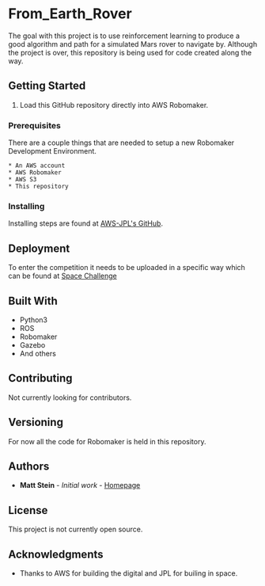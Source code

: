 # From_Earth_Rover

The goal with this project is to use reinforcement learning to produce a good algorithm and path for a simulated Mars rover to navigate by.
Although the project is over, this repository is being used for code created along the way.

## Getting Started

1. Load this GitHub repository directly into AWS Robomaker.

### Prerequisites

There are a couple things that are needed to setup a new Robomaker Development Environment.

```
* An AWS account
* AWS Robomaker
* AWS S3
* This repository
```

### Installing

Installing steps are found at [AWS-JPL's GitHub](https://github.com/Christopheraburns/AWS-JPL-OSR-Challenge).

## Deployment

To enter the competition it needs to be uploaded in a specific way which can be found at [Space Challenge](https://spacechallenge.tech/)

## Built With

* Python3
* ROS
* Robomaker
* Gazebo
* And others

## Contributing

Not currently looking for contributors.

## Versioning

For now all the code for Robomaker is held in this repository.

## Authors

* **Matt Stein** - *Initial work* - [Homepage]()

## License

This project is not currently open source.

## Acknowledgments

* Thanks to AWS for building the digital and JPL for builing in space.
